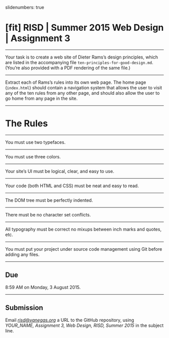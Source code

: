 slidenumbers: true

# [fit] RISD | Summer 2015 Web Design | Assignment 3

---

Your task is to create a web site of Dieter Rams’s design principles, which are listed in the accompanying file `ten-principles-for-good-design.md`. (You’re also provided with a PDF rendering of the same file.)

---

Extract each of Rams’s rules into its own web page. The home page (`index.html`) should contain a navigation system that allows the user to visit any of the ten rules from any other page, and should also allow the user to go home from any page in the site.

---

# The Rules

---

You must use two typefaces.

---

You must use three colors.

---

Your site’s UI must be logical, clear, and easy to use.

---

Your code (both HTML and CSS) must be neat and easy to read.

---

The DOM tree must be perfectly indented.

---

There must be no character set conflicts.

---

All typography must be correct no mixups between inch marks and quotes, etc.

---

You must put your project under source code management using Git before adding any files.

---

## Due

8:59 AM on Monday, 3 August 2015.

---

## Submission

Email *risd@vanegas.org* a URL to the GitHub repository, using *YOUR_NAME, Assignment 3, Web Design, RISD, Summer 2015* in the subject line.
